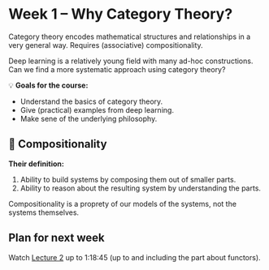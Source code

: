 # Week 1 – Why Category Theory?

Category theory encodes mathematical structures and relationships in a very general way. Requires (associative) compositionality.

Deep learning is a relatively young field with many ad-hoc constructions. Can we find a more systematic approach using category theory?

:bulb: **Goals for the course:**

- Understand the basics of category theory.
- Give (practical) examples from deep learning.
- Make sene of the underlying philosophy.


## :stew: Compositionality

**Their definition:**

1. Ability to build systems by composing them out of smaller parts.
2. Ability to reason about the resulting system by understanding the parts.

Compositionality is a proprety of our models of the systems, not the systems themselves.

## Plan for next week

Watch [Lecture 2](https://www.youtube.com/watch?v=jU7KyZn_hBc) up to 1:18:45 (up to and including the part about functors).
